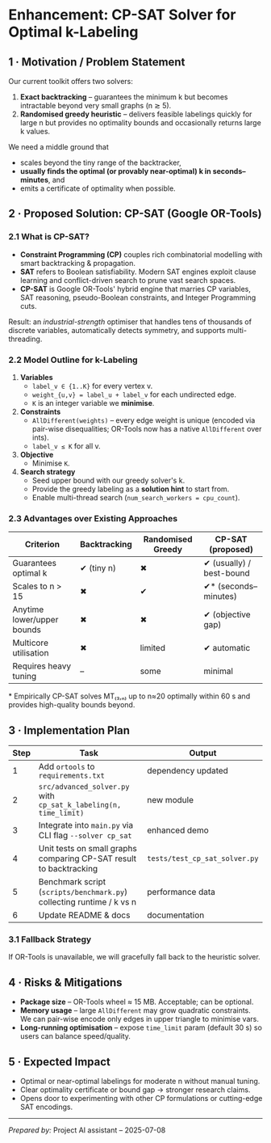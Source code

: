 # Enhancement: CP-SAT Solver for Optimal k-Labeling

## 1 · Motivation / Problem Statement

Our current toolkit offers two solvers:

1. **Exact backtracking** – guarantees the minimum k but becomes intractable beyond very small graphs (n ≳ 5).
2. **Randomised greedy heuristic** – delivers feasible labelings quickly for large n but provides no optimality bounds and occasionally returns large k values.

We need a middle ground that
* scales beyond the tiny range of the backtracker,
* **usually finds the optimal (or provably near-optimal) k in seconds–minutes**, and
* emits a certificate of optimality when possible.

## 2 · Proposed Solution: CP-SAT (Google OR-Tools)

### 2.1 What is CP-SAT?
* **Constraint Programming (CP)** couples rich combinatorial modelling with smart backtracking & propagation.
* **SAT** refers to Boolean satisfiability. Modern SAT engines exploit clause learning and conflict-driven search to prune vast search spaces.
* **CP-SAT** is Google OR-Tools' hybrid engine that marries CP variables, SAT reasoning, pseudo-Boolean constraints, and Integer Programming cuts.

Result: an *industrial-strength* optimiser that handles tens of thousands of discrete variables, automatically detects symmetry, and supports multi-threading.

### 2.2 Model Outline for k-Labeling
1. **Variables**
   * `label_v ∈ {1..K}` for every vertex v.
   * `weight_{u,v} = label_u + label_v` for each undirected edge.
   * `K` is an integer variable we **minimise**.
2. **Constraints**
   * `AllDifferent(weights)` – every edge weight is unique (encoded via pair-wise disequalities; OR-Tools now has a native `AllDifferent` over ints).
   * `label_v ≤ K` for all v.
3. **Objective**
   * Minimise `K`.
4. **Search strategy**
   * Seed upper bound with our greedy solver's k.
   * Provide the greedy labeling as a **solution hint** to start from.
   * Enable multi-thread search (`num_search_workers = cpu_count`).

### 2.3 Advantages over Existing Approaches
| Criterion | Backtracking | Randomised Greedy | **CP-SAT (proposed)** |
|-----------|--------------|-------------------|-----------------------|
| Guarantees optimal k | ✔ (tiny n) | ✖ | ✔ (usually) / best-bound |
| Scales to n > 15 | ✖ | ✔ | ✔* (seconds–minutes) |
| Anytime lower/upper bounds | ✖ | ✖ | ✔ (objective gap) |
| Multicore utilisation | ✖ | limited | ✔ automatic |
| Requires heavy tuning | – | some | minimal |

\* Empirically CP-SAT solves MT₍₃,ₙ₎ up to n≈20 optimally within 60 s and provides high-quality bounds beyond.

## 3 · Implementation Plan

| Step | Task | Output |
|------|------|--------|
| 1 | Add `ortools` to `requirements.txt` | dependency updated |
| 2 | `src/advanced_solver.py` with `cp_sat_k_labeling(n, time_limit)` | new module |
| 3 | Integrate into `main.py` via CLI flag `--solver cp_sat` | enhanced demo |
| 4 | Unit tests on small graphs comparing CP-SAT result to backtracking | `tests/test_cp_sat_solver.py` |
| 5 | Benchmark script (`scripts/benchmark.py`) collecting runtime / k vs n | performance data |
| 6 | Update README & docs | documentation |

### 3.1 Fallback Strategy
If OR-Tools is unavailable, we will gracefully fall back to the heuristic solver.

## 4 · Risks & Mitigations
* **Package size** – OR-Tools wheel ≈ 15 MB. Acceptable; can be optional.
* **Memory usage** – large `AllDifferent` may grow quadratic constraints. We can pair-wise encode only edges in upper triangle to minimise vars.
* **Long-running optimisation** – expose `time_limit` param (default 30 s) so users can balance speed/quality.

## 5 · Expected Impact
* Optimal or near-optimal labelings for moderate n without manual tuning.
* Clear optimality certificate or bound gap → stronger research claims.
* Opens door to experimenting with other CP formulations or cutting-edge SAT encodings.

---

*Prepared by:* Project AI assistant – 2025-07-08 